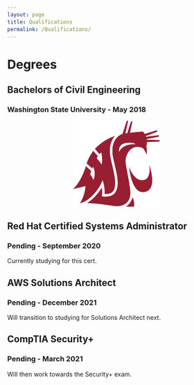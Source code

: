 ```yaml
---
layout: page
title: Qualifications
permalink: /Qualifications/
---
```


# Degrees
## Bachelors of Civil Engineering
### Washington State University - May 2018

<p align="center">
    <img width="200" src="/images/WSU_Voiland_CEA.png">
</p>

## Red Hat Certified Systems Administrator
### Pending - September 2020
Currently studying for this cert.

## AWS Solutions Architect
### Pending - December 2021
Will transition to studying for Solutions Architect next.

## CompTIA Security+
### Pending - March 2021
Will then work towards the Security+ exam.
